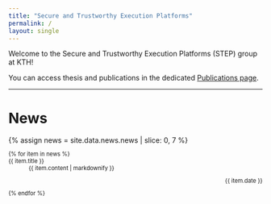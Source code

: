 ```yaml
---
title: "Secure and Trustworthy Execution Platforms"
permalink: /
layout: single
---
```

Welcome to the Secure and Trustworthy Execution Platforms (STEP) group at KTH!

You can access thesis and publications in the dedicated [Publications page](/publications).

<hr/>
<h1>News</h1>
<!-- Get 10 latest news -->
{% assign news = site.data.news.news | slice: 0, 7 %}
<!-- Print the news -->
<div style="font-size:80%">
<dl class="news">
{% for item in news %}
        <dt>{{ item.title }} </dt>
        <dd> {{ item.content |  markdownify }} <p style="text-align: right;">{{ item.date }}</p></dd>
{% endfor %}
</dl>
</div>

